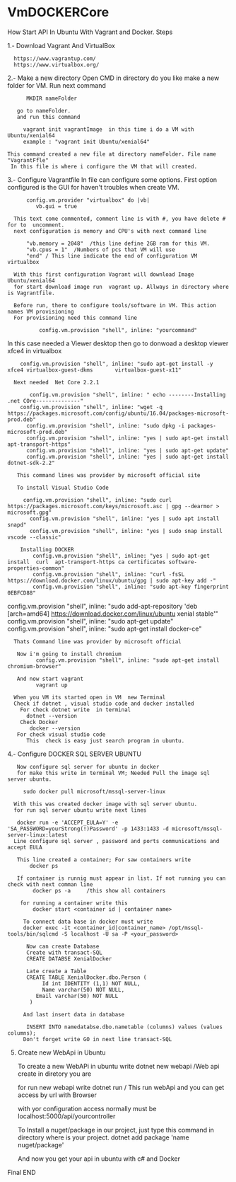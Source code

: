 # VmDOCKERCore

How Start API In Ubuntu With Vagrant  and Docker.
Steps

1.- Download Vagrant And VirtualBox
      
      https://www.vagrantup.com/
      https://www.virtualbox.org/

2.- Make a new directory
     Open CMD in directory do you like make a new folder for VM. Run next command 
      
          MKDIR nameFolder
    
       go to nameFolder.
       and run this command 

         vagrant init vagrantImage  in this time i do a VM with Ubuntu/xenial64
         example : "vagrant init Ubuntu/xenial64"

    This command created a new file at directory nameFolder. File name "VagrantFfle"
     In this file is where i configure the VM that will created.

3.- Configure Vagrantfile
      In file can configure some options.
      First option configured is the GUI for haven't troubles when create VM.

          config.vm.provider "virtualbox" do |vb|
             vb.gui = true

      This text come commented, comment line is with #, you have delete # for to  uncomment.
      next configuration is memory and CPU's with next command line
      
          "vb.memory = 2048"  /this line define 2GB ram for this VM.
          "vb.cpus = 1"  /Numbers of pcs that VM will use
          "end" / This line indicate the end of configuration VM virtualbox

      With this first configuration Vagrant will download Image Ubuntu/xenial64
      for start download image run  vagrant up. Allways in directory where is Vagrantfile.

      Before run, there to configure tools/software in VM. This action names VM provisioning
      For provisioning need this command line 

              config.vm.provision "shell", inline: "yourcommand"

In this case needed a Viewer desktop then go to donwoad a desktop viewer xfce4 in                   virtualbox

        config.vm.provision "shell", inline: "sudo apt-get install -y xfce4 virtualbox-guest-dkms       virtualbox-guest-x11"

      Next needed  Net Core 2.2.1
      
           config.vm.provision "shell", inline: " echo --------Installing .net COre--------------"
        config.vm.provision "shell", inline: "wget -q https://packages.microsoft.com/config/ubuntu/16.04/packages-microsoft-prod.deb" 
          config.vm.provision "shell", inline: "sudo dpkg -i packages-microsoft-prod.deb"
          config.vm.provision "shell", inline: "yes | sudo apt-get install apt-transport-https"
          config.vm.provision "shell", inline: "yes | sudo apt-get update"  
          config.vm.provision "shell", inline: "yes | sudo apt-get install dotnet-sdk-2.2"

       This command lines was provider by microsoft official site

       To install Visual Studio Code

         config.vm.provision "shell", inline: "sudo curl    https://packages.microsoft.com/keys/microsoft.asc | gpg --dearmor > microsoft.gpg"   
           config.vm.provision "shell", inline: "yes | sudo apt install snapd"
           config.vm.provision "shell", inline: "yes | sudo snap install vscode --classic"

        Installing DOCKER
            config.vm.provision "shell", inline: "yes | sudo apt-get install  curl  apt-transport-https ca certificates software-properties-common"
            config.vm.provision "shell", inline: "curl -fsSL https://download.docker.com/linux/ubuntu/gpg | sudo apt-key add -"
            config.vm.provision "shell", inline: "sudo apt-key fingerprint 0EBFCD88"
config.vm.provision "shell", inline: "sudo add-apt-repository 'deb [arch=amd64] https://download.docker.com/linux/ubuntu xenial stable'"
           config.vm.provision "shell", inline: "sudo apt-get update" 
           config.vm.provision "shell", inline: "sudo apt-get install docker-ce"

      Thats Command line was provider by microsoft official

       Now i'm going to install chromium 
             config.vm.provision "shell", inline: "sudo apt-get install chromium-browser"
     
       And now start vagrant 
             vagrant up

      When you VM its started open in VM  new Terminal 
      Check if dotnet , visual studio code and docker installed
        For check dotnet write  in terminal 
          dotnet --version
        Check Docker
           docker --version 
       For check visual studio code 
          This  check is easy just search program in ubuntu.

  4.- Configure DOCKER SQL SERVER UBUNTU

       Now configure sql server for ubuntu in docker
       for make this write in terminal VM; Needed Pull the image sql server ubuntu. 
    
         sudo docker pull microsoft/mssql-server-linux

      With this was created docker image with sql server ubuntu. 
      for run sql server ubuntu write next lines

       docker run -e 'ACCEPT_EULA=Y' -e 'SA_PASSWORD=yourStrong(!)Password' -p 1433:1433 -d microsoft/mssql-server-linux:latest
      Line configure sql server , password and ports communications and accept EULA 
      
       This line created a container; For saw containers write 
           docker ps 
    
       If container is runnig must appear in list. If not running you can check with next comman line 
            docker ps -a     /this show all containers
        
        for running a container write this
            docker start <container id | container name>

         To connect data base in docker must write 
         docker exec -it <container_id|container_name> /opt/mssql-tools/bin/sqlcmd -S localhost -U sa -P <your_password>

          Now can create Database
          Create with transact-SQL 
          CREATE DATABSE XenialDocker
 
          Late create a Table
          CREATE TABLE XenialDocker.dbo.Person (
               Id int IDENTITY (1,1) NOT NULL,
               Name varchar(50) NOT NULL,
             Email varchar(50) NOT NULL
           ) 

         And last insert data in database
     
          INSERT INTO namedatabse.dbo.nametable (columns) values (values columns);
         Don't forget write GO in next line transact-SQL

 




5. Create new WebApi in Ubuntu
   
   To create a new WebAPi in ubuntu write 
        dotnet new webapi  /Web api create in diretory you are

    for run new webapi write 
        dotnet run / This run webApi and you can get access by url with Browser

     with yor configuration access normally must be 
       localhost:5000/api/yourcontroller


      To Install a nuget/package in our project, just type this command in directory where is your project.
       dotnet add package 'name nuget/package'

    And now you get your api in ubuntu with c# and Docker
    
 

Final END
